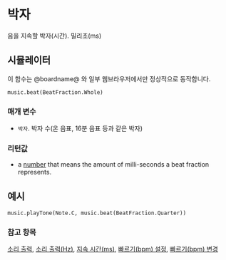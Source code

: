 # 박자

음을 지속할 박자(시간). 밀리초(ms)

## 시뮬레이터

이 함수는 @boardname@ 와 일부 웹브라우저에서만 정상적으로 동작합니다.

```sig
music.beat(BeatFraction.Whole)
```

### 매개 변수

* `박자`. 박자 수(온 음표, 16분 음표 등과 같은 박자) 

### 리턴값

* a [number](/reference/types/number) that means the amount of milli-seconds a beat fraction represents.

## 예시

```blocks
music.playTone(Note.C, music.beat(BeatFraction.Quarter))
```

### 참고 항목

[소리 출력](/reference/music/play-tone), [소리 출력(Hz)](/reference/music/ring-tone), [지속 시간(ms)](/reference/music/rest), [빠르기(bpm) 설정](/reference/music/set-tempo), [빠르기(bpm) 변경](/reference/music/change-tempo-by)